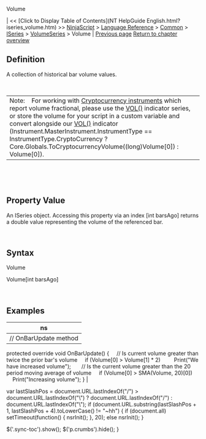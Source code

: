 ﻿










 


Volume







| &lt;&lt; [Click to Display Table of Contents](NT HelpGuide English.html?iseries_volume.htm) &gt;&gt;
 [NinjaScript](ninjascript.htm) &gt; [Language Reference](language_reference_wip.htm) &gt; [Common](common.htm) &gt; [ISeries<t>](iseriest.htm) &gt; [VolumeSeries<double>](volumeseries.htm) &gt;
Volume | [Previous page](volumeseries.htm)
[Return to chapter overview](volumeseries.htm)










Definition
----------


A collection of historical bar volume values.


 




|  |
| --- |
| Note:    For working with [Cryptocurrency instruments](instrumenttype.htm) which report volume fractional, please use the [VOL()](volume.htm) indicator series, or store the volume for your script in a custom variable and convert alongside our [VOL()](volume.htm) indicator (Instrument.MasterInstrument.InstrumentType == InstrumentType.CryptoCurrency ? Core.Globals.ToCryptocurrencyVolume((long)Volume[0]) : Volume[0]).    |



 


 


Property Value
--------------


An ISeries<double> object. Accessing this property via an index [int barsAgo] returns a double value representing the volume of the referenced bar.


 


Syntax
------


Volume  

Volume[int barsAgo]


 



Examples
--------




| ns |
| --- |
| // OnBarUpdate method
protected override void OnBarUpdate()
{
     // Is current volume greater than twice the prior bar's volume
     if (Volume[0] &gt; Volume[1] * 2)
         Print("We have increased volume");
 
     // Is the current volume greater than the 20 period moving average of volume
     if (Volume[0] &gt; SMA(Volume, 20)[0])
         Print("Increasing volume");
} |






 
 var lastSlashPos = document.URL.lastIndexOf("/") &gt; document.URL.lastIndexOf("\\") ? document.URL.lastIndexOf("/") : document.URL.lastIndexOf("\\");
 if (document.URL.substring(lastSlashPos + 1, lastSlashPos + 4).toLowerCase() != "~hh") {
 if (document.all) setTimeout(function() {
 nsrInit();
 }, 20);
 else nsrInit();
 }
 
 
 $('.sync-toc').show();
 $('p.crumbs').hide();
 }
 
 
 



</double></double></t></double></t>